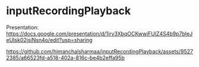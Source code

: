 # inputRecordingPlayback

Presentation: https://docs.google.com/presentation/d/1irv3XbqOCKwwiFUlZ4S4b9p7bleJeUIsk02jsiNsn4o/edit?usp=sharing


https://github.com/himanchalsharmaa/inputRecordingPlayback/assets/95272385/a66523fd-a518-402a-816c-be4b2effa95b

